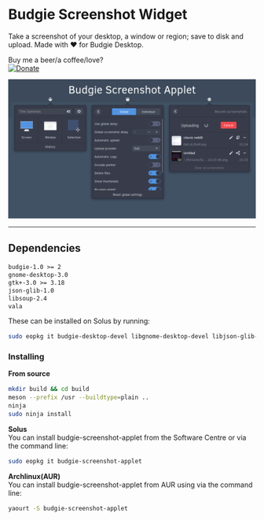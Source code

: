 # Budgie Screenshot Widget
Take a screenshot of your desktop, a window or region; save to disk and upload. Made with ❤ for Budgie Desktop.

Buy me a beer/a coffee/love?  
[![Donate](https://img.shields.io/badge/Donate-PayPal-blue.svg)](https://paypal.me/StefanRic)

![Screenshot](data/images/screenshot1.png)

---

## Dependencies
```
budgie-1.0 >= 2
gnome-desktop-3.0
gtk+-3.0 >= 3.18
json-glib-1.0
libsoup-2.4
vala
```

These can be installed on Solus by running:  
```bash
sudo eopkg it budgie-desktop-devel libgnome-desktop-devel libjson-glib-devel libsoup-devel vala
```

### Installing

**From source**  
```bash
mkdir build && cd build
meson --prefix /usr --buildtype=plain ..
ninja
sudo ninja install
```

**Solus**  
You can install budgie-screenshot-applet from the Software Centre or via the command line:
```bash
sudo eopkg it budgie-screenshot-applet
```

**Archlinux(AUR)**  
You can install budgie-screenshot-applet from AUR using via the command line:
```bash
yaourt -S budgie-screenshot-applet
```
